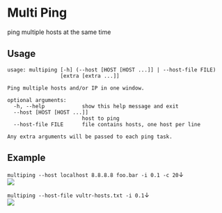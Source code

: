# Multi Ping
ping multiple hosts at the same time

## Usage
```
usage: multiping [-h] (--host [HOST [HOST ...]] | --host-file FILE)
                 [extra [extra ...]]

Ping multiple hosts and/or IP in one window.

optional arguments:
  -h, --help            show this help message and exit
  --host [HOST [HOST ...]]
                        host to ping
  --host-file FILE      file contains hosts, one host per line

Any extra arguments will be passed to each ping task.
```

## Example
`multiping --host localhost 8.8.8.8 foo.bar -i 0.1 -c 20`↓  
![](https://raw.githubusercontent.com/eric6356/multiping/master/media/multiping.gif)

`multiping --host-file vultr-hosts.txt -i 0.1`↓  
![](https://raw.githubusercontent.com/eric6356/multiping/master/media/multiping-file.gif)
